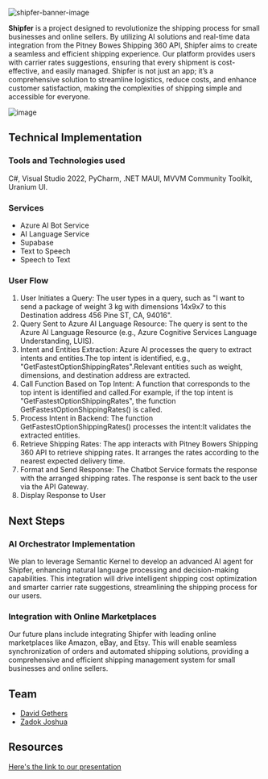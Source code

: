 ![shipfer-banner-image](https://github.com/ZadokJoshua/shipfer/assets/65626254/504f5dbd-412b-44b6-a8ae-52455583b335)

<b>Shipfer</b> is a project designed to revolutionize the shipping process for small businesses and online sellers. By utilizing AI solutions and real-time data integration from the Pitney Bowes Shipping 360 API, Shipfer aims to create a seamless and efficient shipping experience. Our platform provides users with carrier rates suggestions, ensuring that every shipment is cost-effective, and easily managed. Shipfer is not just an app; it’s a comprehensive solution to streamline logistics, reduce costs, and enhance customer satisfaction, making the complexities of shipping simple and accessible for everyone.

![image](https://github.com/ZadokJoshua/shipfer/assets/65626254/0f6f65c8-cc5b-4cd5-8808-c858e5f5317f)


## Technical Implementation
### Tools and Technologies used
C#, Visual Studio 2022, PyCharm, .NET MAUI, MVVM Community Toolkit, Uranium UI.

### Services
- Azure AI Bot Service
- AI Language Service
- Supabase
- Text to Speech
- Speech to Text

### User Flow
1. User Initiates a Query:
The user types in a query, such as "I want to send a package of weight 3 kg with dimensions 14x9x7 to this Destination address 456 Pine ST, CA, 94016".
2. Query Sent to Azure AI Language Resource:
The query is sent to the Azure AI Language Resource (e.g., Azure Cognitive Services Language Understanding, LUIS).
3. Intent and Entities Extraction:
Azure AI processes the query to extract intents and entities.The top intent is identified, e.g., "GetFastestOptionShippingRates".Relevant entities such as weight, dimensions, and destination address are extracted.
4. Call Function Based on Top Intent:
A function that corresponds to the top intent is identified and called.For example, if the top intent is "GetFastestOptionShippingRates", the function GetFastestOptionShippingRates() is called.
5. Process Intent in Backend:
The function GetFastestOptionShippingRates() processes the intent:It validates the extracted entities.
6. Retrieve Shipping Rates:
The app interacts with Pitney Bowers Shipping 360 API to retrieve shipping rates. It arranges the rates according to the nearest expected delivery time.
7. Format and Send Response:
The Chatbot Service formats the response with the arranged shipping rates.
The response is sent back to the user via the API Gateway.
8. Display Response to User

## Next Steps
### AI Orchestrator Implementation
We plan to leverage Semantic Kernel to develop an advanced AI agent for Shipfer, enhancing natural language processing and decision-making capabilities. This integration will drive intelligent shipping cost optimization and smarter carrier rate suggestions, streamlining the shipping process for our users.

### Integration with Online Marketplaces
Our future plans include integrating Shipfer with leading online marketplaces like Amazon, eBay, and Etsy. This will enable seamless synchronization of orders and automated shipping solutions, providing a comprehensive and efficient shipping management system for small businesses and online sellers.

## Team
- [David Gethers](https://github.com/dgethers)
- [Zadok Joshua](https://github.com/ZadokJoshua/)

## Resources 
[Here's the link to our presentation](https://github.com/ZadokJoshua/shipfer/blob/main/Documents/Shipfer-Presentation-Slides-Alt.pdf)
